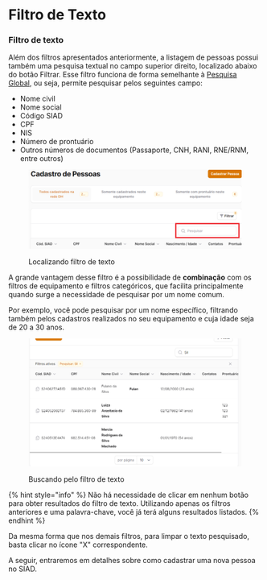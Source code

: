 # Filtro de Texto

### Filtro de texto

Além dos filtros apresentados anteriormente, a listagem de pessoas possui também uma pesquisa textual no campo superior direito, localizado abaixo do botão Filtrar. Esse filtro funciona de forma semelhante à [Pesquisa Global](pesquisa-global.md), ou seja, permite pesquisar pelos seguintes campo:

* Nome civil
* Nome social
* Código SIAD
* CPF
* NIS
* Número de prontuário
* Outros números de documentos (Passaporte, CNH, RANI, RNE/RNM, entre outros)

<figure><img src="../../.gitbook/assets/image (3) (1) (1) (1).png" alt=""><figcaption><p>Localizando filtro de texto</p></figcaption></figure>

A grande vantagem desse filtro é a possibilidade de **combinação** com os filtros de equipamento e filtros categóricos, que facilita principalmente quando surge a necessidade de pesquisar por um nome comum.

Por exemplo, você pode pesquisar por um nome específico, filtrando também pelos cadastros realizados no seu equipamento e cuja idade seja de 20 a 30 anos.&#x20;

<figure><img src="../../.gitbook/assets/image (1) (1) (1).png" alt=""><figcaption><p>Buscando pelo filtro de texto</p></figcaption></figure>

{% hint style="info" %}
Não há necessidade de clicar em nenhum botão para obter resultados do filtro de texto. Utilizando apenas os filtros anteriores e uma palavra-chave, você já terá alguns resultados listados.
{% endhint %}

Da mesma forma que nos demais filtros, para limpar o texto pesquisado, basta clicar no ícone "X" correspondente.

A seguir, entraremos em detalhes sobre como cadastrar uma nova pessoa no SIAD.

